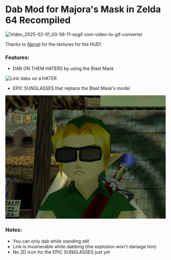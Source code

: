# Dab Mod for Majora's Mask in Zelda 64 Recompiled
![Video_2025-02-01_00-56-11-ezgif com-video-to-gif-converter](https://github.com/user-attachments/assets/aa4b4dfc-2bac-4203-b319-7832d52307b6)

Thanks to [Nerrel](https://www.youtube.com/c/nerrel) for the textures for the HUD!

### Features:
- DAB ON THEM HATERS by using the Blast Mask

![Link dabs on a HATER](https://raw.githubusercontent.com/Reonu/mm-dab-mod/refs/heads/main/page_assets/dab_on_hater.gif)
- EPIC SUNGLASSES that replace the Blast Mask's model

![EPIC sunglasses. Don't like them? Too bad. He doesn't care. He WILL dab on you.](https://raw.githubusercontent.com/Reonu/mm-dab-mod/refs/heads/main/page_assets/sunglasses.png)

### Notes:
- You can only dab while standing still
- Link is invulnerable while dabbing (the explosion won't damage him)
- No 2D icon for the EPIC SUNGLASSES just yet
